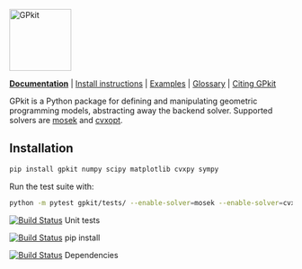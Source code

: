 [<img src="http://gpkit.rtfd.org/en/latest/_images/gplogo.png" width=110 alt="GPkit" />](http://gpkit.readthedocs.org/)

**[Documentation](http://gpkit.readthedocs.org/)** | [Install instructions](http://gpkit.readthedocs.org/en/latest/installation.html) | [Examples](http://gpkit.readthedocs.org/en/latest/examples.html) | [Glossary](https://gpkit.readthedocs.io/en/latest/autodoc/gpkit.html) | [Citing GPkit](http://gpkit.readthedocs.org/en/latest/citinggpkit.html)

GPkit is a Python package for defining and manipulating
geometric programming models,
abstracting away the backend solver.
Supported solvers are
[mosek](http://mosek.com)
and [cvxopt](http://cvxopt.org/).

## Installation
```bash
pip install gpkit numpy scipy matplotlib cvxpy sympy
```

Run the test suite with:
```bash
python -m pytest gpkit/tests/ --enable-solver=mosek --enable-solver=cvxopt
```

[![Build Status](https://acdl.mit.edu/csi/buildStatus/icon?job=CE_gpkit_Push_unit_tests)](https://acdl.mit.edu/csi/view/convex%20engineering/job/CE_gpkit_Push_unit_tests/) Unit tests

[![Build Status](https://acdl.mit.edu/csi/buildStatus/icon?job=CE_gpkit_Install)](https://acdl.mit.edu/csi/view/convex%20engineering/job/CE_gpkit_Install/) pip install

[![Build Status](https://acdl.mit.edu/csi/buildStatus/icon?job=CE_gpkit_Push_dependency_tests)](https://acdl.mit.edu/csi/view/convex%20engineering/job/CE_gpkit_Push_dependency_tests/) Dependencies